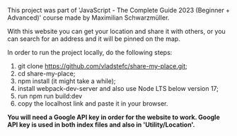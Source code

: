 This project was part of 'JavaScript - The Complete Guide 2023 (Beginner + Advanced)' course made by Maximilian Schwarzmüller.

With this website you can get your location and share it with others, or you can search for an address and it will be pinned on the map.

In order to run the project locally, do the following steps:

1. git clone https://github.com/vladstefc/share-my-place.git;
2. cd share-my-place;
3. npm install (it might take a while);
4. install webpack-dev-server and also use Node LTS below version 17;
5. run npm run build:dev
6. copy the localhost link and paste it in your browser.

**You will need a Google API key in order for the website to work. Google API key is used in both index files and also in 'Utility/Location'.**
